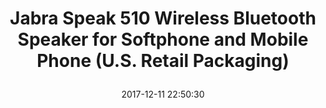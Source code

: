---
title: > #shorten me
  Jabra Speak 510 Wireless Bluetooth Speaker for Softphone and Mobile Phone (U.S. Retail Packaging)
name: >
  Jabra Speak 510 Wireless Bluetooth Speaker for Softphone and Mobile Phone (U.S. Retail Packaging)
date: "2017-12-11 22:50:30"
buy_now: "https://www.amazon.com/Jabra-Wireless-Bluetooth-Softphone-Packaging/dp/B00AQUO5RI?psc=1&SubscriptionId=AKIAIA5RBQIWQVTCUEUQ&tag=coldcutdeals-20&linkCode=xm2&camp=2025&creative=165953&creativeASIN=B00AQUO5RI"
description_markdown: >-

  - Clearer conversations for more efficient meetings, crystal-clear voice experience ensures everyone is heard

  - Optimized uc experience, set-up in seconds - compatible with all leading uc platforms

  - Hear and be heard with a 360-degree Omni-directional microphone that picks up sounds from any angle

  - Hold meetings wherever you go, compact and portable design lets you hold conference calls anywhere

  - Seamless connectivity, simple plug and play set up via USB or Bluetooth to get your meetings started quickly.The models that are certified for Microsoft Skype for Business (Lync) support Microsoft Skype for Business in plug-and-play mode. These models support features for answering and ending calls, adjusting the volume and muting


tweet_id_str: "940353123511603201"
price: "$149.95"
list_price: "$149.95"
deal_price: "$64.99"
you_save: "$84.96 (57%)"
asin: "B00AQUO5RI"
image: "https://images-na.ssl-images-amazon.com/images/I/41M9WbK3MDL.jpg"
---